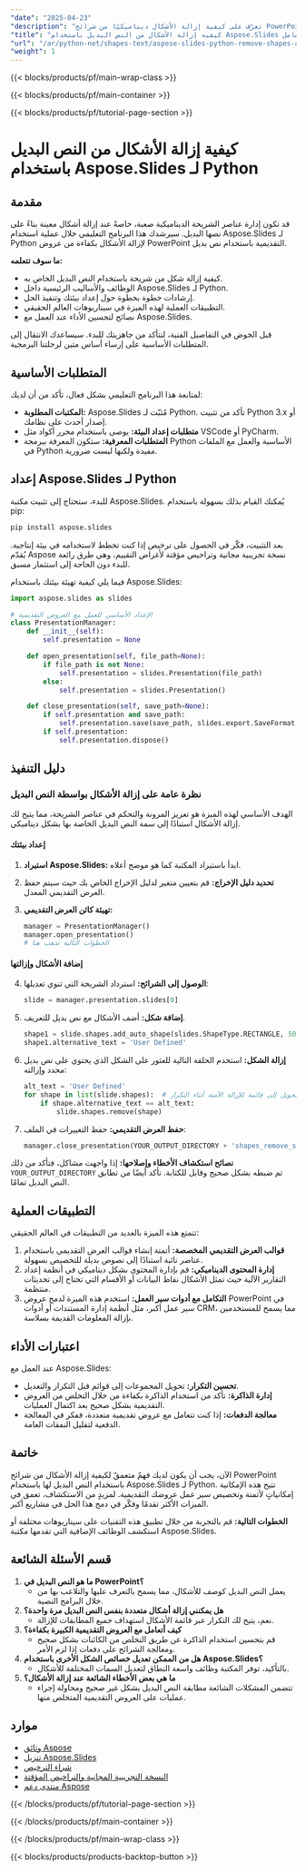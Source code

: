 ```yaml
---
"date": "2025-04-23"
"description": "تعرّف على كيفية إزالة الأشكال ديناميكيًا من شرائح PowerPoint باستخدام نص بديل باستخدام Aspose.Slides للغة بايثون. حسّن عروضك التقديمية بكفاءة."
"title": "كيفية إزالة الأشكال من النص البديل باستخدام Aspose.Slides في بايثون - دليل شامل"
"url": "/ar/python-net/shapes-text/aspose-slides-python-remove-shapes-alt-text/"
"weight": 1
---
```


{{< blocks/products/pf/main-wrap-class >}}

{{< blocks/products/pf/main-container >}}

{{< blocks/products/pf/tutorial-page-section >}}
# كيفية إزالة الأشكال من النص البديل باستخدام Aspose.Slides لـ Python

## مقدمة

قد تكون إدارة عناصر الشريحة الديناميكية صعبة، خاصةً عند إزالة أشكال معينة بناءً على نصها البديل. سيرشدك هذا البرنامج التعليمي خلال عملية استخدام Aspose.Slides لـ Python لإزالة الأشكال بكفاءة من عروض PowerPoint التقديمية باستخدام نص بديل.

**ما سوف تتعلمه:**
- كيفية إزالة شكل من شريحة باستخدام النص البديل الخاص به.
- الوظائف والأساليب الرئيسية داخل Aspose.Slides لـ Python.
- إرشادات خطوة بخطوة حول إعداد بيئتك وتنفيذ الحل.
- التطبيقات العملية لهذه الميزة في سيناريوهات العالم الحقيقي.
- نصائح لتحسين الأداء عند العمل مع Aspose.Slides.

قبل الخوض في التفاصيل الفنية، لنتأكد من جاهزيتك للبدء. سيساعدك الانتقال إلى المتطلبات الأساسية على إرساء أساس متين لرحلتنا البرمجية.

## المتطلبات الأساسية

لمتابعة هذا البرنامج التعليمي بشكل فعال، تأكد من أن لديك:
- **المكتبات المطلوبة:** Aspose.Slides مُثبّت لـ Python. تأكد من تثبيت Python 3.x أو إصدار أحدث على نظامك.
- **متطلبات إعداد البيئة:** يوصى باستخدام محرر أكواد مثل VSCode أو PyCharm.
- **المتطلبات المعرفية:** ستكون المعرفة ببرمجة Python الأساسية والعمل مع الملفات في Python مفيدة ولكنها ليست ضرورية.

## إعداد Aspose.Slides لـ Python

للبدء، ستحتاج إلى تثبيت مكتبة Aspose.Slides. يُمكنك القيام بذلك بسهولة باستخدام pip:

```bash
pip install aspose.slides
```

بعد التثبيت، فكّر في الحصول على ترخيص إذا كنت تخطط لاستخدامه في بيئة إنتاجية. يُقدّم Aspose نسخة تجريبية مجانية وتراخيص مؤقتة لأغراض التقييم، وهي طرق رائعة للبدء دون الحاجة إلى استثمار مسبق.

فيما يلي كيفية تهيئة بيئتك باستخدام Aspose.Slides:

```python
import aspose.slides as slides

# الإعداد الأساسي للعمل مع العروض التقديمية
class PresentationManager:
    def __init__(self):
        self.presentation = None

    def open_presentation(self, file_path=None):
        if file_path is not None:
            self.presentation = slides.Presentation(file_path)
        else:
            self.presentation = slides.Presentation()

    def close_presentation(self, save_path=None):
        if self.presentation and save_path:
            self.presentation.save(save_path, slides.export.SaveFormat.PPTX)
        if self.presentation:
            self.presentation.dispose()
```

## دليل التنفيذ

### نظرة عامة على إزالة الأشكال بواسطة النص البديل

الهدف الأساسي لهذه الميزة هو تعزيز المرونة والتحكم في عناصر الشريحة، مما يتيح لك إزالة الأشكال استنادًا إلى سمة النص البديل الخاصة بها بشكل ديناميكي.

#### إعداد بيئتك
1. **استيراد Aspose.Slides:** ابدأ باستيراد المكتبة كما هو موضح أعلاه.
2. **تحديد دليل الإخراج:** قم بتعيين متغير لدليل الإخراج الخاص بك حيث سيتم حفظ العرض التقديمي المعدل.
3. **تهيئة كائن العرض التقديمي:**
   
   ```python
   manager = PresentationManager()
   manager.open_presentation()
   # الخطوات التالية تذهب هنا
   ```

#### إضافة الأشكال وإزالتها
4. **الوصول إلى الشرائح:** استرداد الشريحة التي تنوي تعديلها:
   
   ```python
   slide = manager.presentation.slides[0]
   ```
5. **إضافة شكل:** أضف الأشكال مع نص بديل للتعريف.
   
   ```python
   shape1 = slide.shapes.add_auto_shape(slides.ShapeType.RECTANGLE, 50, 40, 150, 50)
   shape1.alternative_text = 'User Defined'
   ```
6. **إزالة الشكل:** استخدم الحلقة التالية للعثور على الشكل الذي يحتوي على نص بديل محدد وإزالته:

   ```python
   alt_text = 'User Defined'
   for shape in list(slide.shapes):  # تحويل إلى قائمة للإزالة الآمنة أثناء التكرار
       if shape.alternative_text == alt_text:
           slide.shapes.remove(shape)
   ```
7. **حفظ العرض التقديمي:** حفظ التغييرات في الملف:

   ```python
   manager.close_presentation(YOUR_OUTPUT_DIRECTORY + 'shapes_remove_shape_out.pptx')
   ```

**نصائح استكشاف الأخطاء وإصلاحها:** إذا واجهت مشاكل، فتأكد من ذلك `YOUR_OUTPUT_DIRECTORY` تم ضبطه بشكل صحيح وقابل للكتابة. تأكد أيضًا من تطابق النص البديل تمامًا.

## التطبيقات العملية

تتمتع هذه الميزة بالعديد من التطبيقات في العالم الحقيقي:
1. **قوالب العرض التقديمي المخصصة:** أتمتة إنشاء قوالب العرض التقديمي باستخدام عناصر نائبة استنادًا إلى نصوص بديلة للتخصيص بسهولة.
2. **إدارة المحتوى الديناميكي:** قم بإدارة المحتوى بشكل ديناميكي في أنظمة إعداد التقارير الآلية حيث تمثل الأشكال نقاط البيانات أو الأقسام التي تحتاج إلى تحديثات منتظمة.
3. **التكامل مع أدوات سير العمل:** استخدم هذه الميزة لدمج عروض PowerPoint في سير عمل أكبر، مثل أنظمة إدارة المستندات أو أدوات CRM، مما يسمح للمستخدمين بإزالة المعلومات القديمة بسلاسة.

## اعتبارات الأداء

عند العمل مع Aspose.Slides:
- **تحسين التكرار:** تحويل المجموعات إلى قوائم قبل التكرار والتعديل.
- **إدارة الذاكرة:** تأكد من استخدام الذاكرة بكفاءة من خلال التخلص من العروض التقديمية بشكل صحيح بعد اكتمال العمليات.
- **معالجة الدفعات:** إذا كنت تتعامل مع عروض تقديمية متعددة، ففكر في المعالجة الدفعية لتقليل النفقات العامة.

## خاتمة

الآن، يجب أن يكون لديك فهمٌ متعمقٌ لكيفية إزالة الأشكال من شرائح PowerPoint باستخدام النص البديل لها باستخدام Aspose.Slides لـ Python. تتيح هذه الإمكانية إمكانياتٍ لأتمتة وتخصيص سير عمل عروضك التقديمية. لمزيدٍ من الاستكشاف، تعمق في الميزات الأكثر تقدمًا وفكّر في دمج هذا الحل في مشاريع أكبر.

**الخطوات التالية:** قم بالتجربة من خلال تطبيق هذه التقنيات على سيناريوهات مختلفة أو استكشف الوظائف الإضافية التي تقدمها مكتبة Aspose.Slides.

## قسم الأسئلة الشائعة

1. **ما هو النص البديل في PowerPoint؟**
   - يعمل النص البديل كوصف للأشكال، مما يسمح بالتعرف عليها والتلاعب بها من خلال البرامج النصية.
2. **هل يمكنني إزالة أشكال متعددة بنفس النص البديل مرة واحدة؟**
   - نعم، يتيح لك التكرار عبر قائمة الأشكال استهداف جميع المطابقات للإزالة.
3. **كيف أتعامل مع العروض التقديمية الكبيرة بكفاءة؟**
   - قم بتحسين استخدام الذاكرة عن طريق التخلص من الكائنات بشكل صحيح ومعالجة الشرائح على دفعات إذا لزم الأمر.
4. **هل من الممكن تعديل خصائص الشكل الأخرى باستخدام Aspose.Slides؟**
   - بالتأكيد، توفر المكتبة وظائف واسعة النطاق لتعديل السمات المختلفة للأشكال.
5. **ما هي بعض الأخطاء الشائعة عند إزالة الأشكال؟**
   - تتضمن المشكلات الشائعة مطابقة النص البديل بشكل غير صحيح ومحاولة إجراء عمليات على العروض التقديمية المتخلص منها.

## موارد
- [وثائق Aspose](https://reference.aspose.com/slides/python-net/)
- [تنزيل Aspose.Slides](https://releases.aspose.com/slides/python-net/)
- [شراء الترخيص](https://purchase.aspose.com/buy)
- [النسخة التجريبية المجانية والتراخيص المؤقتة](https://releases.aspose.com/slides/python-net/)
- [منتدى دعم Aspose](https://forum.aspose.com/c/slides/11)

{{< /blocks/products/pf/tutorial-page-section >}}

{{< /blocks/products/pf/main-container >}}

{{< /blocks/products/pf/main-wrap-class >}}

{{< blocks/products/products-backtop-button >}}